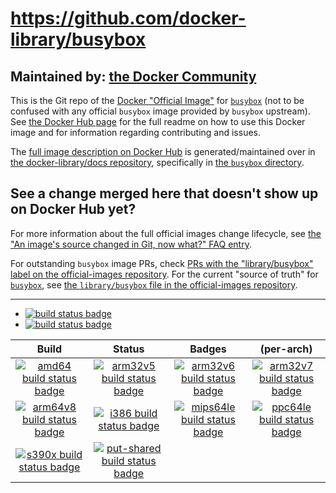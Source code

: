 # https://github.com/docker-library/busybox

## Maintained by: [the Docker Community](https://github.com/docker-library/busybox)

This is the Git repo of the [Docker "Official Image"](https://github.com/docker-library/official-images#what-are-official-images) for [`busybox`](https://hub.docker.com/_/busybox/) (not to be confused with any official `busybox` image provided by `busybox` upstream). See [the Docker Hub page](https://hub.docker.com/_/busybox/) for the full readme on how to use this Docker image and for information regarding contributing and issues.

The [full image description on Docker Hub](https://hub.docker.com/_/busybox/) is generated/maintained over in [the docker-library/docs repository](https://github.com/docker-library/docs), specifically in [the `busybox` directory](https://github.com/docker-library/docs/tree/master/busybox).

## See a change merged here that doesn't show up on Docker Hub yet?

For more information about the full official images change lifecycle, see [the "An image's source changed in Git, now what?" FAQ entry](https://github.com/docker-library/faq#an-images-source-changed-in-git-now-what).

For outstanding `busybox` image PRs, check [PRs with the "library/busybox" label on the official-images repository](https://github.com/docker-library/official-images/labels/library%2Fbusybox). For the current "source of truth" for [`busybox`](https://hub.docker.com/_/busybox/), see [the `library/busybox` file in the official-images repository](https://github.com/docker-library/official-images/blob/master/library/busybox).

---

-	[![build status badge](https://img.shields.io/github/workflow/status/docker-library/busybox/GitHub%20CI/master?label=GitHub%20CI)](https://github.com/docker-library/busybox/actions?query=workflow%3A%22GitHub+CI%22+branch%3Amaster)
-	[![build status badge](https://img.shields.io/jenkins/s/https/doi-janky.infosiftr.net/job/update.sh/job/busybox.svg?label=Automated%20update.sh)](https://doi-janky.infosiftr.net/job/update.sh/job/busybox/)

| Build | Status | Badges | (per-arch) |
|:-:|:-:|:-:|:-:|
| [![amd64 build status badge](https://img.shields.io/jenkins/s/https/doi-janky.infosiftr.net/job/multiarch/job/amd64/job/busybox.svg?label=amd64)](https://doi-janky.infosiftr.net/job/multiarch/job/amd64/job/busybox/) | [![arm32v5 build status badge](https://img.shields.io/jenkins/s/https/doi-janky.infosiftr.net/job/multiarch/job/arm32v5/job/busybox.svg?label=arm32v5)](https://doi-janky.infosiftr.net/job/multiarch/job/arm32v5/job/busybox/) | [![arm32v6 build status badge](https://img.shields.io/jenkins/s/https/doi-janky.infosiftr.net/job/multiarch/job/arm32v6/job/busybox.svg?label=arm32v6)](https://doi-janky.infosiftr.net/job/multiarch/job/arm32v6/job/busybox/) | [![arm32v7 build status badge](https://img.shields.io/jenkins/s/https/doi-janky.infosiftr.net/job/multiarch/job/arm32v7/job/busybox.svg?label=arm32v7)](https://doi-janky.infosiftr.net/job/multiarch/job/arm32v7/job/busybox/) |
| [![arm64v8 build status badge](https://img.shields.io/jenkins/s/https/doi-janky.infosiftr.net/job/multiarch/job/arm64v8/job/busybox.svg?label=arm64v8)](https://doi-janky.infosiftr.net/job/multiarch/job/arm64v8/job/busybox/) | [![i386 build status badge](https://img.shields.io/jenkins/s/https/doi-janky.infosiftr.net/job/multiarch/job/i386/job/busybox.svg?label=i386)](https://doi-janky.infosiftr.net/job/multiarch/job/i386/job/busybox/) | [![mips64le build status badge](https://img.shields.io/jenkins/s/https/doi-janky.infosiftr.net/job/multiarch/job/mips64le/job/busybox.svg?label=mips64le)](https://doi-janky.infosiftr.net/job/multiarch/job/mips64le/job/busybox/) | [![ppc64le build status badge](https://img.shields.io/jenkins/s/https/doi-janky.infosiftr.net/job/multiarch/job/ppc64le/job/busybox.svg?label=ppc64le)](https://doi-janky.infosiftr.net/job/multiarch/job/ppc64le/job/busybox/) |
| [![s390x build status badge](https://img.shields.io/jenkins/s/https/doi-janky.infosiftr.net/job/multiarch/job/s390x/job/busybox.svg?label=s390x)](https://doi-janky.infosiftr.net/job/multiarch/job/s390x/job/busybox/) | [![put-shared build status badge](https://img.shields.io/jenkins/s/https/doi-janky.infosiftr.net/job/put-shared/job/light/job/busybox.svg?label=put-shared)](https://doi-janky.infosiftr.net/job/put-shared/job/light/job/busybox/) |

<!-- THIS FILE IS GENERATED BY https://github.com/docker-library/docs/blob/master/generate-repo-stub-readme.sh -->
